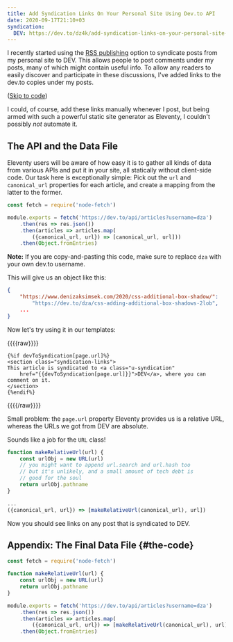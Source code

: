 ```yaml
---
title: Add Syndication Links On Your Personal Site Using Dev.to API
date: 2020-09-17T21:10+03
syndication:
  DEV: https://dev.to/dz4k/add-syndication-links-on-your-personal-site-using-dev-to-api-395
---
```


I recently started using the [RSS publishing][rsspub] option to syndicate posts from my personal site to DEV. This allows people to post comments under my posts, many of which might contain useful info. To allow any readers to easily discover and participate in these discussions, I've added links to the dev.to copies under my posts.

([Skip to code](#the-code))

I could, of course, add these links manually whenever I post, but being armed with such a powerful static site generator as Eleventy, I couldn't possibly _not_ automate it.

## The API and the Data File

Eleventy users will be aware of how easy it is to gather all kinds of data from various APIs and put it in your site, all statically without client-side code. Our task here is exceptionally simple: Pick out the `url` and `canonical_url` properties for each article, and create a mapping from the latter to the former.

~~~js
const fetch = require('node-fetch')

module.exports = fetch('https://dev.to/api/articles?username=dza')
    .then(res => res.json())
    .then(articles => articles.map(
        ({canonical_url, url}) => [canonical_url, url]))
    .then(Object.fromEntries)
~~~

**Note:** If you are copy-and-pasting this code, make sure to replace `dza` with your own dev.to username.

This will give us an object like this:

~~~json
{
	"https://www.denizaksimsek.com/2020/css-additional-box-shadow/":
	    "https://dev.to/dza/css-adding-additional-box-shadows-2lob",
	...
}
~~~

Now let's try using it in our templates:

{{{{raw}}}}
~~~liquid
{%if devToSyndication[page.url]%}
<section class="syndication-links">
This article is syndicated to <a class="u-syndication"
    href="{{devToSyndication[page.url]}}">DEV</a>, where you can comment on it.
</section>
{%endif%}
~~~
{{{{/raw}}}}

Small problem: the `page.url` property Eleventy provides us is a relative URL, whereas the URLs we got from DEV are absolute.

Sounds like a job for the `URL` class!

~~~js
function makeRelativeUrl(url) {
	const urlObj = new URL(url)
	// you might want to append url.search and url.hash too
    // but it's unlikely, and a small amount of tech debt is
    // good for the soul
	return urlObj.pathname
}

...
({canonical_url, url}) => [makeRelativeUrl(canonical_url), url])
~~~

Now you should see links on any post that is syndicated to DEV.

## Appendix: The Final Data File {#the-code}

~~~js
const fetch = require('node-fetch')

function makeRelativeUrl(url) {
	const urlObj = new URL(url)
	return urlObj.pathname
}

module.exports = fetch('https://dev.to/api/articles?username=dza')
    .then(res => res.json())
    .then(articles => articles.map(
        ({canonical_url, url}) => [makeRelativeUrl(canonical_url), url]))
    .then(Object.fromEntries)
~~~

[rsspub]:  https://dev.to/settings/publishing-from-rss
